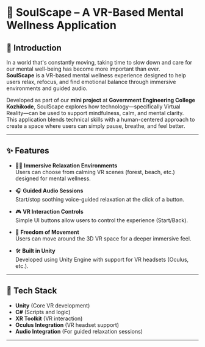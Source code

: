 # 🌿 SoulScape – A VR-Based Mental Wellness Application

## 📖 Introduction

In a world that's constantly moving, taking time to slow down and care for our mental well-being has become more important than ever.  
**SoulScape** is a VR-based mental wellness experience designed to help users relax, refocus, and find emotional balance through immersive environments and guided audio.  

Developed as part of our **mini project** at **Government Engineering College Kozhikode**, SoulScape explores how technology—specifically Virtual Reality—can be used to support mindfulness, calm, and mental clarity.  
This application blends technical skills with a human-centered approach to create a space where users can simply pause, breathe, and feel better.

---

## ✨ Features

- 🧘‍♀️ **Immersive Relaxation Environments**  
  Users can choose from calming VR scenes (forest, beach, etc.) designed for mental wellness.

- 🎧 **Guided Audio Sessions**  
  Start/stop soothing voice-guided relaxation at the click of a button.

- 🎮 **VR Interaction Controls**  
  Simple UI buttons allow users to control the experience (Start/Back).

- 🚶 **Freedom of Movement**  
  Users can move around the 3D VR space for a deeper immersive feel.

- 🛠️ **Built in Unity**  
  Developed using Unity Engine with support for VR headsets (Oculus, etc.).

---

## 🔧 Tech Stack

- **Unity** (Core VR development)
- **C#** (Scripts and logic)
- **XR Toolkit** (VR interaction)
- **Oculus Integration** (VR headset support)
- **Audio Integration** (For guided relaxation sessions)

---
